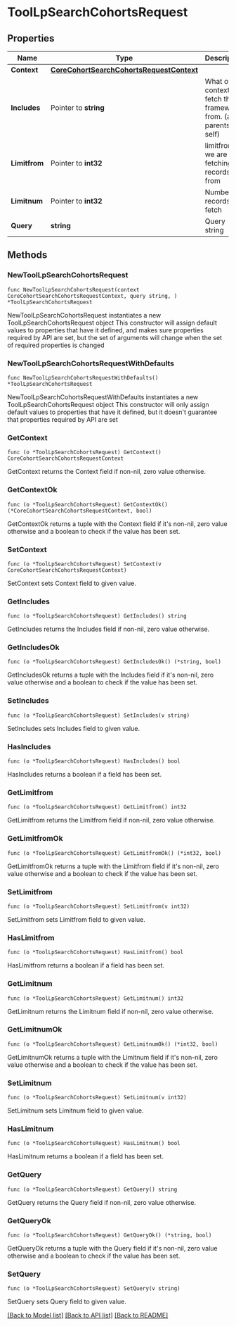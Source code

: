 # ToolLpSearchCohortsRequest

## Properties

Name | Type | Description | Notes
------------ | ------------- | ------------- | -------------
**Context** | [**CoreCohortSearchCohortsRequestContext**](CoreCohortSearchCohortsRequestContext.md) |  | 
**Includes** | Pointer to **string** | What other contexts to fetch the frameworks from. (all, parents, self) | [optional] [default to "parents"]
**Limitfrom** | Pointer to **int32** | limitfrom we are fetching the records from | [optional] [default to 0]
**Limitnum** | Pointer to **int32** | Number of records to fetch | [optional] [default to 25]
**Query** | **string** | Query string | 

## Methods

### NewToolLpSearchCohortsRequest

`func NewToolLpSearchCohortsRequest(context CoreCohortSearchCohortsRequestContext, query string, ) *ToolLpSearchCohortsRequest`

NewToolLpSearchCohortsRequest instantiates a new ToolLpSearchCohortsRequest object
This constructor will assign default values to properties that have it defined,
and makes sure properties required by API are set, but the set of arguments
will change when the set of required properties is changed

### NewToolLpSearchCohortsRequestWithDefaults

`func NewToolLpSearchCohortsRequestWithDefaults() *ToolLpSearchCohortsRequest`

NewToolLpSearchCohortsRequestWithDefaults instantiates a new ToolLpSearchCohortsRequest object
This constructor will only assign default values to properties that have it defined,
but it doesn't guarantee that properties required by API are set

### GetContext

`func (o *ToolLpSearchCohortsRequest) GetContext() CoreCohortSearchCohortsRequestContext`

GetContext returns the Context field if non-nil, zero value otherwise.

### GetContextOk

`func (o *ToolLpSearchCohortsRequest) GetContextOk() (*CoreCohortSearchCohortsRequestContext, bool)`

GetContextOk returns a tuple with the Context field if it's non-nil, zero value otherwise
and a boolean to check if the value has been set.

### SetContext

`func (o *ToolLpSearchCohortsRequest) SetContext(v CoreCohortSearchCohortsRequestContext)`

SetContext sets Context field to given value.


### GetIncludes

`func (o *ToolLpSearchCohortsRequest) GetIncludes() string`

GetIncludes returns the Includes field if non-nil, zero value otherwise.

### GetIncludesOk

`func (o *ToolLpSearchCohortsRequest) GetIncludesOk() (*string, bool)`

GetIncludesOk returns a tuple with the Includes field if it's non-nil, zero value otherwise
and a boolean to check if the value has been set.

### SetIncludes

`func (o *ToolLpSearchCohortsRequest) SetIncludes(v string)`

SetIncludes sets Includes field to given value.

### HasIncludes

`func (o *ToolLpSearchCohortsRequest) HasIncludes() bool`

HasIncludes returns a boolean if a field has been set.

### GetLimitfrom

`func (o *ToolLpSearchCohortsRequest) GetLimitfrom() int32`

GetLimitfrom returns the Limitfrom field if non-nil, zero value otherwise.

### GetLimitfromOk

`func (o *ToolLpSearchCohortsRequest) GetLimitfromOk() (*int32, bool)`

GetLimitfromOk returns a tuple with the Limitfrom field if it's non-nil, zero value otherwise
and a boolean to check if the value has been set.

### SetLimitfrom

`func (o *ToolLpSearchCohortsRequest) SetLimitfrom(v int32)`

SetLimitfrom sets Limitfrom field to given value.

### HasLimitfrom

`func (o *ToolLpSearchCohortsRequest) HasLimitfrom() bool`

HasLimitfrom returns a boolean if a field has been set.

### GetLimitnum

`func (o *ToolLpSearchCohortsRequest) GetLimitnum() int32`

GetLimitnum returns the Limitnum field if non-nil, zero value otherwise.

### GetLimitnumOk

`func (o *ToolLpSearchCohortsRequest) GetLimitnumOk() (*int32, bool)`

GetLimitnumOk returns a tuple with the Limitnum field if it's non-nil, zero value otherwise
and a boolean to check if the value has been set.

### SetLimitnum

`func (o *ToolLpSearchCohortsRequest) SetLimitnum(v int32)`

SetLimitnum sets Limitnum field to given value.

### HasLimitnum

`func (o *ToolLpSearchCohortsRequest) HasLimitnum() bool`

HasLimitnum returns a boolean if a field has been set.

### GetQuery

`func (o *ToolLpSearchCohortsRequest) GetQuery() string`

GetQuery returns the Query field if non-nil, zero value otherwise.

### GetQueryOk

`func (o *ToolLpSearchCohortsRequest) GetQueryOk() (*string, bool)`

GetQueryOk returns a tuple with the Query field if it's non-nil, zero value otherwise
and a boolean to check if the value has been set.

### SetQuery

`func (o *ToolLpSearchCohortsRequest) SetQuery(v string)`

SetQuery sets Query field to given value.



[[Back to Model list]](../README.md#documentation-for-models) [[Back to API list]](../README.md#documentation-for-api-endpoints) [[Back to README]](../README.md)


